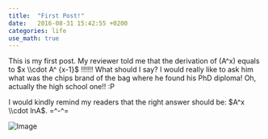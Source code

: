 ```yaml
---
title:  "First Post!"
date:   2016-08-31 15:42:55 +0200
categories: life
use_math: true
---
```


This is my first post. My reviewer told me that the derivation of (A^x)
 equals to $x \\cdot A^ {x-1}$ !!!!!! What should I say? I would really like to ask him
  what was the chips brand of the bag where he found his PhD diploma! Oh, actually the high school one!! :P

I would kindly remind my readers that the right answer should be: $A^x \\cdot lnA$. =^-^=


![Image](https://octodex.github.com/images/kimonotocat.png)
